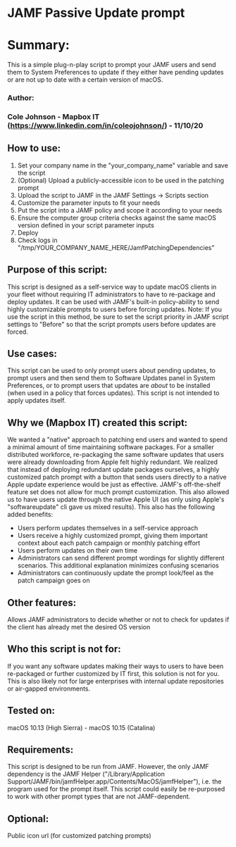 # JAMF Passive Update prompt

# Summary:
This is a simple plug-n-play script to prompt your JAMF users and send them to System Preferences to update if they either have pending updates or are not up to date with a certain version of macOS.

### Author:
### Cole Johnson - Mapbox IT (https://www.linkedin.com/in/coleojohnson/) - 11/10/20

## How to use:
1. Set your company name in the "your_company_name" variable and save the script
2. (Optional) Upload a publicly-accessible icon to be used in the patching prompt
3. Upload the script to JAMF in the JAMF Settings -> Scripts section
4. Customize the parameter inputs to fit your needs
5. Put the script into a JAMF policy and scope it according to your needs
6. Ensure the computer group criteria checks against the same macOS version defined in your script parameter inputs
7. Deploy
8. Check logs in "/tmp/YOUR_COMPANY_NAME_HERE/JamfPatchingDependencies"


## Purpose of this script:
This script is designed as a self-service way to update macOS clients in your fleet without requiring IT administrators to have to re-package and deploy updates.
It can be used with JAMF's built-in policy-ability to send highly customizable prompts to users before forcing updates.
Note: If you use the script in this method, be sure to set the script priority in JAMF script settings to "Before" so that the script prompts users before updates are forced.

## Use cases: 
This script can be used to only prompt users about pending updates, to prompt users and then send them to Software Updates panel in System Preferences, or to prompt users that updates are _about_ to be installed (when used in a policy that forces updates). This script is not intended to apply updates itself.

## Why we (Mapbox IT) created this script:
We wanted a "native" approach to patching end users and wanted to spend a minimal amount of time maintaining software packages.
For a smaller distributed workforce, re-packaging the same software updates that users were already downloading from Apple felt highly redundant.
We realized that instead of deploying redundant update packages ourselves, a highly customized patch prompt with a button that sends users directly to a native Apple update experience would be just as effective. JAMF's off-the-shelf feature set does not allow for much prompt customization.
This also allowed us to have users update through the native Apple UI (as only using Apple's "softwareupdate" cli gave us mixed results).
This also has the following added benefits:
 - Users perform updates themselves in a self-service approach
 - Users receive a highly customized prompt, giving them important context about each patch campaign or monthly patching effort
 - Users perform updates on their own time
 - Administrators can send different prompt wordings for slightly different scenarios. This additional explanation minimizes confusing scenarios
 - Administrators can continuously update the prompt look/feel as the patch campaign goes on

## Other features:
Allows JAMF administrators to decide whether or not to check for updates if the client has already met the desired OS version


## Who this script is not for:
If you want any software updates making their ways to users to have been re-packaged or further customized by IT first, this solution is not for you.
This is also likely not for large enterprises with internal update repositories or air-gapped environments.

## Tested on:
macOS 10.13 (High Sierra) - macOS 10.15 (Catalina)

## Requirements:
This script is designed to be run from JAMF. However, the only JAMF dependency is the JAMF Helper ("/Library/Application Support/JAMF/bin/jamfHelper.app/Contents/MacOS/jamfHelper"), i.e. the program used for the prompt itself. This script could easily be re-purposed to work with other prompt types that are not JAMF-dependent.

## Optional:
Public icon url (for customized patching prompts)


